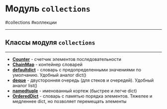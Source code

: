 # Модуль `collections`
#collections #коллекции
***
## Классы модуля `collections`
***
- **[Counter](_Counter%20-%20класс.md)** - счетчик элементов последовательности
- **[ChainMap](_ChainMap%20-%20класс.md)** - контейнер словарей
- **[defaultdict](defaultdict%20-%20класс.md)** - словарь с предопределенными значениями по умолчанию. Удобный аналог dict()
- **[deque](_deque%20-%20класс.md)** - двусторонняя очередь (для стеков и очередей). Удобный аналог list()
- **[namedtuple](namedtuple%20-%20класс.md)** - именованный кортеж (быстрее и легче dict)
- **[OrderedDict](_OrderedDict%20-%20класс.md)** - словарь с памятью порядка элементов. Тяжелее и медленнее dict, но позволяет перемещать элементы
